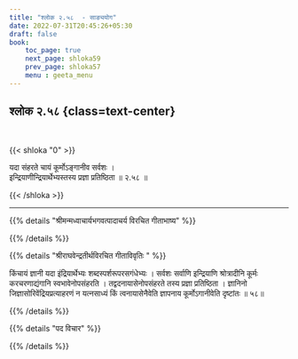 ```yaml
---
title: "श्लोक २.५८  - साङ्ययोग"
date: 2022-07-31T20:45:26+05:30
draft: false
book:
    toc_page: true
    next_page: shloka59
    prev_page: shloka57
    menu : geeta_menu
---
```




## श्लोक २.५८ {class=text-center}

<br/>

{{< shloka  "0"  >}}

यदा संहरते चायं कूर्मोऽङ्गानीव सर्वशः ।   
इन्द्रियाणीन्द्रियार्थेभ्यस्तस्य प्रज्ञा प्रतिष्ठिता ॥ २.५८ ॥

{{< /shloka >}}

---


{{% details "श्रीमन्मध्वाचार्यभगवत्पादाचर्य विरचित  गीताभाष्य" %}}

 <!Fill here/>

{{% /details %}}



{{% details "श्रीराघवेन्द्रतीर्थविरचित गीताविवृतिः " %}}

किंचायं ज्ञानी यदा इंद्रियार्थेभ्यः शब्दस्पर्शरूपरसगंधेभ्यः । सर्वशः
सर्वाणि इन्द्रियाणि श्रोत्रादीनि कूर्मः करचरणाद्यंगानि स्वभावेनोपसंहरति ।
तद्वदनायासेनोपसंहरते तस्य प्रज्ञा प्रतिष्ठिता । ज्ञानिनो
जिज्ञासोरिवेंद्रियप्रत्याहरणं न यत्नसाध्यं किं त्वनायासेनैवेति ज्ञापनाय
कूर्मोऽगानीवेति दृष्टांतः ॥ ५८॥

{{% /details %}}



{{% details "पद विचार" %}}


{{% /details %}}
